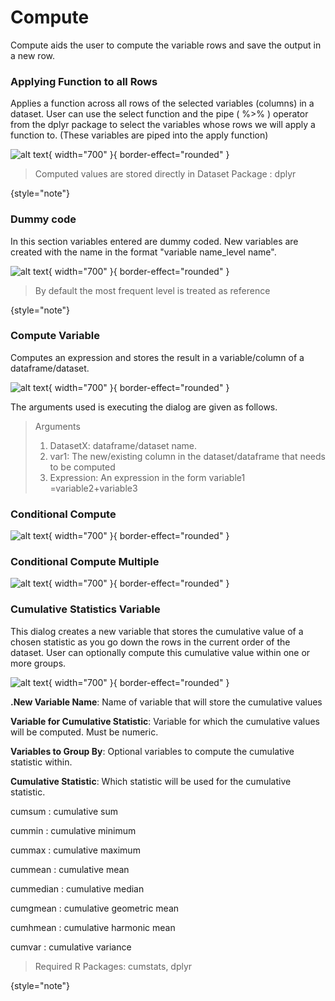 # Compute

Compute aids the user to compute the variable rows and save the output in a new row.

### Applying Function to all Rows
Applies a function across all rows of the selected variables (columns) in a dataset. User can use the select function and the pipe ( %>% ) operator from the dplyr package to select the variables whose rows we will apply a function to. (These variables are piped into the apply function)

![alt text](screenshots/image61.png){ width="700" }{ border-effect="rounded" }

>Computed values are stored directly in Dataset Package : dplyr
>
{style="note"}

### Dummy code
In this section variables entered are dummy coded. New variables are created with the name in the format "variable name_level name". 

![alt text](screenshots/image62.png){ width="700" }{ border-effect="rounded" }

>By default the most frequent level is treated as reference
>
{style="note"}

### Compute Variable
Computes an expression and stores the result in a variable/column of a dataframe/dataset.

![alt text](screenshots/image63.png){ width="700" }{ border-effect="rounded" }

The arguments used is executing the dialog are given as follows.

>Arguments
>1. DatasetX: dataframe/dataset name.​
>2. var1: The new/existing column in the dataset/dataframe that needs to be computed
>3. Expression: An expression in the form variable1 =variable2+variable3

### Conditional Compute

![alt text](screenshots/image64.png){ width="700" }{ border-effect="rounded" }

### Conditional Compute Multiple

![alt text](screenshots/image65.png){ width="700" }{ border-effect="rounded" }

### Cumulative Statistics Variable
This dialog creates a new variable that stores the cumulative value of a chosen statistic as you go down the rows in the current order of the dataset. User can optionally compute this cumulative value within one or more groups.

![alt text](screenshots/image66.png){ width="700" }{ border-effect="rounded" }


__.New Variable Name__: Name of variable that will store the cumulative values

__Variable for Cumulative Statistic__: Variable for which the cumulative values will be computed. Must be numeric.

__Variables to Group By__: Optional variables to compute the cumulative statistic within.

__Cumulative Statistic__: Which statistic will be used for the cumulative statistic.

cumsum
: cumulative sum

cummin
: cumulative minimum

cummax
: cumulative maximum

cummean
: cumulative mean

cummedian
: cumulative median

cumgmean
: cumulative geometric mean

cumhmean
: cumulative harmonic mean

cumvar
: cumulative variance

>Required R Packages: cumstats, dplyr
>
{style="note"}
